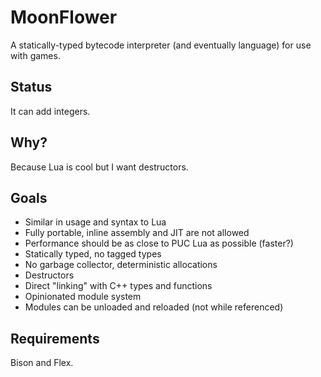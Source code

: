 # MoonFlower

A statically-typed bytecode interpreter (and eventually language) for use with games.

## Status

It can add integers.

## Why?

Because Lua is cool but I want destructors.

## Goals

- Similar in usage and syntax to Lua
- Fully portable, inline assembly and JIT are not allowed
- Performance should be as close to PUC Lua as possible (faster?)
- Statically typed, no tagged types
- No garbage collector, deterministic allocations
- Destructors
- Direct "linking" with C++ types and functions
- Opinionated module system
- Modules can be unloaded and reloaded (not while referenced)

## Requirements

Bison and Flex.
